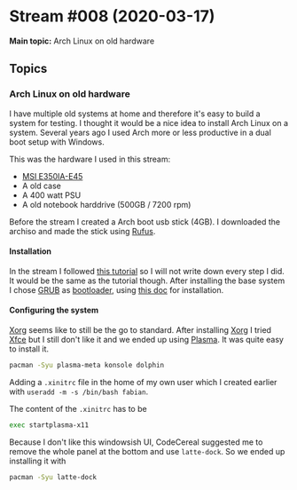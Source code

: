# Stream #008 (2020-03-17)

**Main topic:** Arch Linux on old hardware

## Topics

### Arch Linux on old hardware

I have multiple old systems at home and therefore it's easy to build a system for testing. I thought it would be a nice idea to install Arch Linux on a system.
Several years ago I used Arch more or less productive in a dual boot setup with Windows.

This was the hardware I used in this stream:

- [MSI E350IA-E45](https://de.msi.com/Motherboard/E350IAE45.html)
- A old case
- A 400 watt PSU
- A old notebook harddrive (500GB / 7200 rpm)

Before the stream I created a Arch boot usb stick (4GB). I downloaded the archiso and made the stick using [Rufus](https://rufus.ie/).

#### Installation

In the stream I followed [this tutorial](https://wiki.archlinux.org/index.php/installation_guide) so I will not write down every step I did. It would be the same as the tutorial though.
After installing the base system I chose [GRUB](https://de.wikipedia.org/wiki/Grand_Unified_Bootloader) as [bootloader](https://wiki.archlinux.org/index.php/Arch_boot_process#Boot_loader), using [this doc](https://wiki.archlinux.org/index.php/GRUB#Installation) for installation.

#### Configuring the system

[Xorg](https://de.wikipedia.org/wiki/X.Org-Server) seems like to still be the go to standard. After installing [Xorg](https://de.wikipedia.org/wiki/X.Org-Server) I tried [Xfce](https://de.wikipedia.org/wiki/Xfce) but I still don't like it and we ended up using [Plasma](https://kde.org/plasma-desktop). It was quite easy to install it.

```bash
pacman -Syu plasma-meta konsole dolphin
```

Adding a `.xinitrc` file in the home of my own user which I created earlier with `useradd -m -s /bin/bash fabian`.

The content of the `.xinitrc` has to be

```sh
exec startplasma-x11
```

Because I don't like this windowsish UI, CodeCereal suggested me to remove the whole panel at the bottom and use `latte-dock`. So we ended up installing it with

```bash
pacman -Syu latte-dock
```
